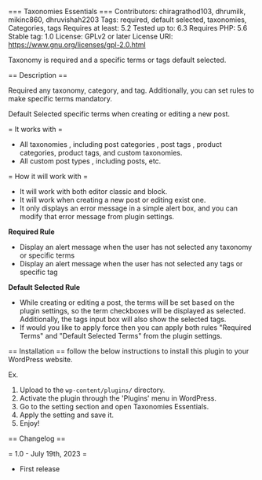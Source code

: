 === Taxonomies Essentials ===
Contributors: chiragrathod103, dhrumilk, mikinc860, dhruvishah2203
Tags: required, default selected, taxonomies, Categories, tags
Requires at least: 5.2
Tested up to: 6.3
Requires PHP: 5.6
Stable tag: 1.0
License: GPLv2 or later
License URI: https://www.gnu.org/licenses/gpl-2.0.html

Taxonomy is required and a specific terms or tags default selected.

== Description ==

Required any taxonomy, category, and tag. Additionally, you can set rules to make specific terms mandatory.

Default Selected specific terms when creating or editing a new post.

= It works with =
- All taxonomies , including post categories , post tags , product categories, product tags, and custom taxonomies.
- All custom post types , including posts, etc.

= How it will work with =

- It will work with both editor classic and block.
- It will work when creating a new post or editing exist one.
- It only displays an error message in a simple alert box, and you can modify that error message from plugin settings.

**Required Rule**

- Display an alert message when the user has not selected any taxonomy or specific terms
- Display an alert message when the user has not selected any tags or specific tag

**Default Selected Rule**

- While creating or editing a post, the terms will be set based on the plugin settings, so the term checkboxes will be displayed as selected. Additionally, the tags input box will also show the selected tags.
- If would you like to apply force then you can apply both rules "Required Terms" and "Default Selected Terms" from the plugin settings.

== Installation ==
follow the below instructions to install this plugin to your WordPress website.

Ex.

1. Upload to the `wp-content/plugins/` directory.
2. Activate the plugin through the \'Plugins\' menu in WordPress.
3. Go to the setting section and open Taxonomies Essentials.
4. Apply the setting and save it.
5. Enjoy!

== Changelog ==

= 1.0 - July 19th, 2023 = 
* First release